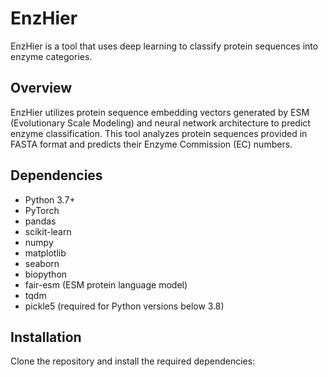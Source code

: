 # EnzHier

EnzHier is a tool that uses deep learning to classify protein sequences into enzyme categories.

## Overview

EnzHier utilizes protein sequence embedding vectors generated by ESM (Evolutionary Scale Modeling) and neural network architecture to predict enzyme classification. This tool analyzes protein sequences provided in FASTA format and predicts their Enzyme Commission (EC) numbers.

## Dependencies

- Python 3.7+
- PyTorch
- pandas
- scikit-learn
- numpy
- matplotlib
- seaborn
- biopython
- fair-esm (ESM protein language model)
- tqdm
- pickle5 (required for Python versions below 3.8)

## Installation

Clone the repository and install the required dependencies:
